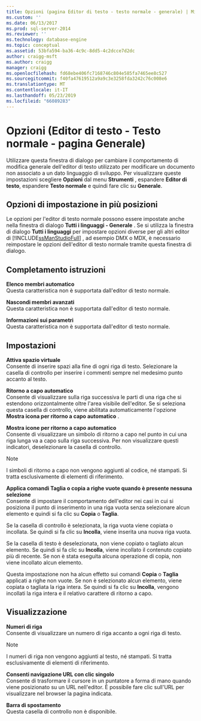 ```yaml
---
title: Opzioni (pagina Editor di testo - testo normale - generale) | Microsoft Docs
ms.custom: ''
ms.date: 06/13/2017
ms.prod: sql-server-2014
ms.reviewer: ''
ms.technology: database-engine
ms.topic: conceptual
ms.assetid: 53bfa594-ba36-4c9c-8dd5-4c2dcce7d2dc
author: craigg-msft
ms.author: craigg
manager: craigg
ms.openlocfilehash: fd68ebe406fc7168746c804e585fa7465ee8c527
ms.sourcegitcommit: f40fa47619512a9a9c3e3258fda3242c76c008e6
ms.translationtype: MT
ms.contentlocale: it-IT
ms.lasthandoff: 05/23/2019
ms.locfileid: "66089283"
---
```

# <a name="options-text-editor---plain-text---general-page"></a>Opzioni (Editor di testo - Testo normale - pagina Generale)
  Utilizzare questa finestra di dialogo per cambiare il comportamento di modifica generale dell'editor di testo utilizzato per modificare un documento non associato a un dato linguaggio di sviluppo. Per visualizzare queste impostazioni scegliere **Opzioni** dal menu **Strumenti** , espandere **Editor di testo**, espandere **Testo normale** e quindi fare clic su **Generale**.  
  
## <a name="setting-options-in-multiple-locations"></a>Opzioni di impostazione in più posizioni  
 Le opzioni per l'editor di testo normale possono essere impostate anche nella finestra di dialogo **Tutti i linguaggi - Generale** . Se si utilizza la finestra di dialogo **Tutti i linguaggi** per impostare opzioni diverse per gli altri editor di [!INCLUDE[ssManStudioFull](../includes/ssmanstudiofull-md.md)] , ad esempio DMX o MDX, è necessario reimpostare le opzioni dell'editor di testo normale tramite questa finestra di dialogo.  
  
## <a name="statement-completion"></a>Completamento istruzioni  
 **Elenco membri automatico**  
 Questa caratteristica non è supportata dall'editor di testo normale.  
  
 **Nascondi membri avanzati**  
 Questa caratteristica non è supportata dall'editor di testo normale.  
  
 **Informazioni sui parametri**  
 Questa caratteristica non è supportata dall'editor di testo normale.  
  
## <a name="settings"></a>Impostazioni  
 **Attiva spazio virtuale**  
 Consente di inserire spazi alla fine di ogni riga di testo. Selezionare la casella di controllo per inserire i commenti sempre nel medesimo punto accanto al testo.  
  
 **Ritorno a capo automatico**  
 Consente di visualizzare sulla riga successiva le parti di una riga che si estendono orizzontalmente oltre l'area visibile dell'editor. Se si seleziona questa casella di controllo, viene abilitata automaticamente l'opzione **Mostra icona per ritorno a capo automatico** .  
  
 **Mostra icone per ritorno a capo automatico**  
 Consente di visualizzare un simbolo di ritorno a capo nel punto in cui una riga lunga va a capo sulla riga successiva. Per non visualizzare questi indicatori, deselezionare la casella di controllo.  
  
> [!NOTE]  
>  I simboli di ritorno a capo non vengono aggiunti al codice, né stampati. Si tratta esclusivamente di elementi di riferimento.  
  
 **Applica comandi Taglia o copia a righe vuote quando è presente nessuna selezione**  
 Consente di impostare il comportamento dell'editor nei casi in cui si posiziona il punto di inserimento in una riga vuota senza selezionare alcun elemento e quindi si fa clic su **Copia** o **Taglia**.  
  
 Se la casella di controllo è selezionata, la riga vuota viene copiata o incollata. Se quindi si fa clic su **Incolla**, viene inserita una nuova riga vuota.  
  
 Se la casella di testo è deselezionata, non viene copiato o tagliato alcun elemento. Se quindi si fa clic su **Incolla**, viene incollato il contenuto copiato più di recente. Se non è stata eseguita alcuna operazione di copia, non viene incollato alcun elemento.  
  
 Questa impostazione non ha alcun effetto sui comandi **Copia** o **Taglia** applicati a righe non vuote. Se non è selezionato alcun elemento, viene copiata o tagliata la riga intera. Se quindi si fa clic su **Incolla**, vengono incollati la riga intera e il relativo carattere di ritorno a capo.  
  
## <a name="display"></a>Visualizzazione  
 **Numeri di riga**  
 Consente di visualizzare un numero di riga accanto a ogni riga di testo.  
  
> [!NOTE]  
>  I numeri di riga non vengono aggiunti al testo, né stampati. Si tratta esclusivamente di elementi di riferimento.  
  
 **Consenti navigazione URL con clic singolo**  
 Consente di trasformare il cursore in un puntatore a forma di mano quando viene posizionato su un URL nell'editor. È possibile fare clic sull'URL per visualizzare nel browser la pagina indicata.  
  
 **Barra di spostamento**  
 Questa casella di controllo non è disponibile.  
  
  
